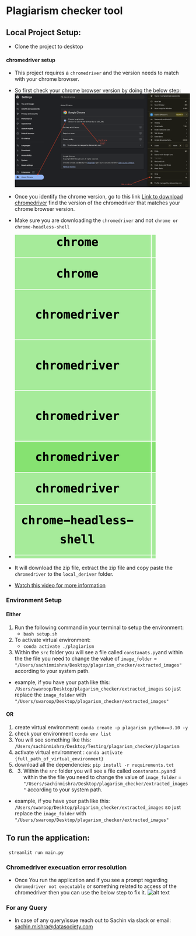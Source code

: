 # Plagiarism checker tool

## Local Project Setup:

- Clone the project to desktop

#### chromedriver setup

- This project requires a `chromedriver` and the version needs to match with your chrome browser.
- So first check your chrome browser version by doing the below step:
![alt text](./assets/chrome_version.png)

- Once you identify the chrome version, go to this link [Link to download chromedriver](https://googlechromelabs.github.io/chrome-for-testing/#stable) find the version of the chromedriver that matches your chrome browser version.

- Make sure you are downloading the `chromedriver` and not `chrome or chrome-headless-shell`
- ![alt text](./assets/different_things.png)
- It will download the zip file, extract the zip file and copy paste the `chromedriver` to the `local_deriver` folder.
- [Watch this video for more information](./assets/chrome_version.png)

### Environment Setup

#### Either

1. Run the following command in your terminal to setup the environment:
   - ```bash setup.sh```
2. To activate virtual environment:
   - ```conda activate ./plagiarism```
3. Within the `src` folder you will see a file called `constanats.py`and within the the file you need to change the value of `image_folder` = `"/Users/sachinmishra/Desktop/plagarism_checker/extracted_images"` according to your system path.

 - example, if you have your path like this: `/Users/swaroop/Desktop/plagarism_checker/extracted_images` so just replace the `image_folder` with `"/Users/swaroop/Desktop/plagarism_checker/extracted_images"`

#### OR
  
1. create virtual environment: ```conda create -p plagarism python==3.10 -y```
2. check your environment ```conda env list```
3. You will see something like this: `/Users/sachinmishra/Desktop/Testing/plagarism_checker/plagarism`
4. activate virtual environment : ```conda activate {full_path_of_virtual_environment} ```
5. download all the dependencies: ```pip install -r requirements.txt```
6. 3. Within the `src` folder you will see a file called `constanats.py`and within the the file you need to change the value of `image_folder` = `"/Users/sachinmishra/Desktop/plagarism_checker/extracted_images"` according to your system path.

 - example, if you have your path like this: `/Users/swaroop/Desktop/plagarism_checker/extracted_images` so just replace the `image_folder` with `"/Users/swaroop/Desktop/plagarism_checker/extracted_images"`


## To run the application:
``` streamlit run main.py```

### Chromedriver execuation error resolution
 
- Once You run the application and if you see a prompt regarding `chromedriver not executable` or something related to access of the chromedriver then you can use the below step to fix it.
![alt text](./assets/image.png)


### For any Query

- In case of any query/issue reach out to Sachin via slack or email: sachin.mishra@datasociety.com

